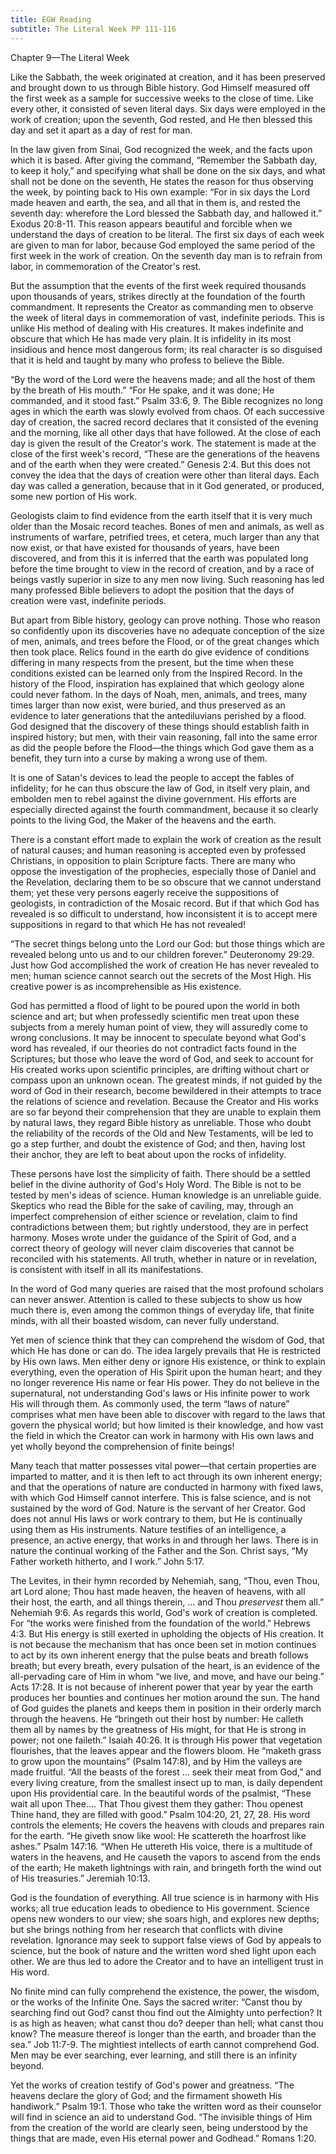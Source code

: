 ```yaml
---
title: EGW Reading
subtitle: The Literal Week PP 111-116
---
```


Chapter 9—The Literal Week

Like the Sabbath, the week originated at creation, and it has been preserved and brought down to us through Bible history. God Himself measured off the first week as a sample for successive weeks to the close of time. Like every other, it consisted of seven literal days. Six days were employed in the work of creation; upon the seventh, God rested, and He then blessed this day and set it apart as a day of rest for man.

In the law given from Sinai, God recognized the week, and the facts upon which it is based. After giving the command, “Remember the Sabbath day, to keep it holy,” and specifying what shall be done on the six days, and what shall not be done on the seventh, He states the reason for thus observing the week, by pointing back to His own example: “For in six days the Lord made heaven and earth, the sea, and all that in them is, and rested the seventh day: wherefore the Lord blessed the Sabbath day, and hallowed it.” Exodus 20:8-11. This reason appears beautiful and forcible when we understand the days of creation to be literal. The first six days of each week are given to man for labor, because God employed the same period of the first week in the work of creation. On the seventh day man is to refrain from labor, in commemoration of the Creator's rest.

But the assumption that the events of the first week required thousands upon thousands of years, strikes directly at the foundation of the fourth commandment. It represents the Creator as commanding men to observe the week of literal days in commemoration of vast, indefinite periods. This is unlike His method of dealing with His creatures. It makes indefinite and obscure that which He has made very plain. It is infidelity in its most insidious and hence most dangerous form; its real character is so disguised that it is held and taught by many who profess to believe the Bible.

“By the word of the Lord were the heavens made; and all the host of them by the breath of His mouth.” “For He spake, and it was done; He commanded, and it stood fast.” Psalm 33:6, 9. The Bible recognizes no long ages in which the earth was slowly evolved from chaos. Of each successive day of creation, the sacred record declares that it consisted of the evening and the morning, like all other days that have followed. At the close of each day is given the result of the Creator's work. The statement is made at the close of the first week's record, “These are the generations of the heavens and of the earth when they were created.” Genesis 2:4. But this does not convey the idea that the days of creation were other than literal days. Each day was called a generation, because that in it God generated, or produced, some new portion of His work.

Geologists claim to find evidence from the earth itself that it is very much older than the Mosaic record teaches. Bones of men and animals, as well as instruments of warfare, petrified trees, et cetera, much larger than any that now exist, or that have existed for thousands of years, have been discovered, and from this it is inferred that the earth was populated long before the time brought to view in the record of creation, and by a race of beings vastly superior in size to any men now living. Such reasoning has led many professed Bible believers to adopt the position that the days of creation were vast, indefinite periods.

But apart from Bible history, geology can prove nothing. Those who reason so confidently upon its discoveries have no adequate conception of the size of men, animals, and trees before the Flood, or of the great changes which then took place. Relics found in the earth do give evidence of conditions differing in many respects from the present, but the time when these conditions existed can be learned only from the Inspired Record. In the history of the Flood, inspiration has explained that which geology alone could never fathom. In the days of Noah, men, animals, and trees, many times larger than now exist, were buried, and thus preserved as an evidence to later generations that the antediluvians perished by a flood. God designed that the discovery of these things should establish faith in inspired history; but men, with their vain reasoning, fall into the same error as did the people before the Flood—the things which God gave them as a benefit, they turn into a curse by making a wrong use of them.

It is one of Satan's devices to lead the people to accept the fables of infidelity; for he can thus obscure the law of God, in itself very plain, and embolden men to rebel against the divine government. His efforts are especially directed against the fourth commandment, because it so clearly points to the living God, the Maker of the heavens and the earth.

There is a constant effort made to explain the work of creation as the result of natural causes; and human reasoning is accepted even by professed Christians, in opposition to plain Scripture facts. There are many who oppose the investigation of the prophecies, especially those of Daniel and the Revelation, declaring them to be so obscure that we cannot understand them; yet these very persons eagerly receive the suppositions of geologists, in contradiction of the Mosaic record. But if that which God has revealed is so difficult to understand, how inconsistent it is to accept mere suppositions in regard to that which He has not revealed!

“The secret things belong unto the Lord our God: but those things which are revealed belong unto us and to our children forever.” Deuteronomy 29:29. Just how God accomplished the work of creation He has never revealed to men; human science cannot search out the secrets of the Most High. His creative power is as incomprehensible as His existence.

God has permitted a flood of light to be poured upon the world in both science and art; but when professedly scientific men treat upon these subjects from a merely human point of view, they will assuredly come to wrong conclusions. It may be innocent to speculate beyond what God's word has revealed, if our theories do not contradict facts found in the Scriptures; but those who leave the word of God, and seek to account for His created works upon scientific principles, are drifting without chart or compass upon an unknown ocean. The greatest minds, if not guided by the word of God in their research, become bewildered in their attempts to trace the relations of science and revelation. Because the Creator and His works are so far beyond their comprehension that they are unable to explain them by natural laws, they regard Bible history as unreliable. Those who doubt the reliability of the records of the Old and New Testaments, will be led to go a step further, and doubt the existence of God; and then, having lost their anchor, they are left to beat about upon the rocks of infidelity.

These persons have lost the simplicity of faith. There should be a settled belief in the divine authority of God's Holy Word. The Bible is not to be tested by men's ideas of science. Human knowledge is an unreliable guide. Skeptics who read the Bible for the sake of caviling, may, through an imperfect comprehension of either science or revelation, claim to find contradictions between them; but rightly understood, they are in perfect harmony. Moses wrote under the guidance of the Spirit of God, and a correct theory of geology will never claim discoveries that cannot be reconciled with his statements. All truth, whether in nature or in revelation, is consistent with itself in all its manifestations.

In the word of God many queries are raised that the most profound scholars can never answer. Attention is called to these subjects to show us how much there is, even among the common things of everyday life, that finite minds, with all their boasted wisdom, can never fully understand.

Yet men of science think that they can comprehend the wisdom of God, that which He has done or can do. The idea largely prevails that He is restricted by His own laws. Men either deny or ignore His existence, or think to explain everything, even the operation of His Spirit upon the human heart; and they no longer reverence His name or fear His power. They do not believe in the supernatural, not understanding God's laws or His infinite power to work His will through them. As commonly used, the term “laws of nature” comprises what men have been able to discover with regard to the laws that govern the physical world; but how limited is their knowledge, and how vast the field in which the Creator can work in harmony with His own laws and yet wholly beyond the comprehension of finite beings!

Many teach that matter possesses vital power—that certain properties are imparted to matter, and it is then left to act through its own inherent energy; and that the operations of nature are conducted in harmony with fixed laws, with which God Himself cannot interfere. This is false science, and is not sustained by the word of God. Nature is the servant of her Creator. God does not annul His laws or work contrary to them, but He is continually using them as His instruments. Nature testifies of an intelligence, a presence, an active energy, that works in and through her laws. There is in nature the continual working of the Father and the Son. Christ says, “My Father worketh hitherto, and I work.” John 5:17.

The Levites, in their hymn recorded by Nehemiah, sang, “Thou, even Thou, art Lord alone; Thou hast made heaven, the heaven of heavens, with all their host, the earth, and all things therein, ... and Thou _preservest_ them all.” Nehemiah 9:6. As regards this world, God's work of creation is completed. For “the works were finished from the foundation of the world.” Hebrews 4:3. But His energy is still exerted in upholding the objects of His creation. It is not because the mechanism that has once been set in motion continues to act by its own inherent energy that the pulse beats and breath follows breath; but every breath, every pulsation of the heart, is an evidence of the all-pervading care of Him in whom “we live, and move, and have our being.” Acts 17:28. It is not because of inherent power that year by year the earth produces her bounties and continues her motion around the sun. The hand of God guides the planets and keeps them in position in their orderly march through the heavens. He “bringeth out their host by number: He calleth them all by names by the greatness of His might, for that He is strong in power; not one faileth.” Isaiah 40:26. It is through His power that vegetation flourishes, that the leaves appear and the flowers bloom. He “maketh grass to grow upon the mountains” (Psalm 147:8), and by Him the valleys are made fruitful. “All the beasts of the forest ... seek their meat from God,” and every living creature, from the smallest insect up to man, is daily dependent upon His providential care. In the beautiful words of the psalmist, “These wait all upon Thee.... That Thou givest them they gather: Thou openest Thine hand, they are filled with good.” Psalm 104:20, 21, 27, 28. His word controls the elements; He covers the heavens with clouds and prepares rain for the earth. “He giveth snow like wool: He scattereth the hoarfrost like ashes.” Psalm 147:16. “When He uttereth His voice, there is a multitude of waters in the heavens, and He causeth the vapors to ascend from the ends of the earth; He maketh lightnings with rain, and bringeth forth the wind out of His treasuries.” Jeremiah 10:13.

God is the foundation of everything. All true science is in harmony with His works; all true education leads to obedience to His government. Science opens new wonders to our view; she soars high, and explores new depths; but she brings nothing from her research that conflicts with divine revelation. Ignorance may seek to support false views of God by appeals to science, but the book of nature and the written word shed light upon each other. We are thus led to adore the Creator and to have an intelligent trust in His word.

No finite mind can fully comprehend the existence, the power, the wisdom, or the works of the Infinite One. Says the sacred writer: “Canst thou by searching find out God? canst thou find out the Almighty unto perfection? It is as high as heaven; what canst thou do? deeper than hell; what canst thou know? The measure thereof is longer than the earth, and broader than the sea.” Job 11:7-9. The mightiest intellects of earth cannot comprehend God. Men may be ever searching, ever learning, and still there is an infinity beyond.

Yet the works of creation testify of God's power and greatness. “The heavens declare the glory of God; and the firmament showeth His handiwork.” Psalm 19:1. Those who take the written word as their counselor will find in science an aid to understand God. “The invisible things of Him from the creation of the world are clearly seen, being understood by the things that are made, even His eternal power and Godhead.” Romans 1:20.